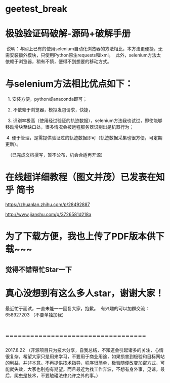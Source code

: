 # geetest_break
# 极验验证码破解-源码+破解手册
  说明：与网上已有的使用selenium自动化浏览器的方法相比，本方法更便捷，无需安装额外模块，只使用Python原生requests和lxml。
  此外，selenium方法太依赖于浏览器，稍有不慎，便得不到想要的移动方式。
  
 # 与selenium方法相比优点如下：
   1. 安装方便，python或anaconda即可；
   
   2. 不依赖于浏览器，模拟发包请求，快捷，
   
   3. 识别率极高（使用经过验证的轨迹数据），selenium方法我也试过，即使能够移动滑块至缺口处，很多情况会被远程服务器识别出是机器行为；
   
   4. 便于管理，是需提供验证过的轨迹数据即可（轨迹数据采集也很方便，可定期更新）。
   
  
（已完成文档撰写，暂不公布，机会合适再开源）
 # 在线超详细教程（图文并茂）已发表在知乎 简书
 
   https://zhuanlan.zhihu.com/p/28492887
   
   http://www.jianshu.com/p/3726581d218a
   
 # 为了下载方便，我也上传了PDF版本供下载~~~
 ## 觉得不错帮忙Star一下

# 真心没想到有这么多人star，谢谢大家！
最近忙于面试，一直未能一一回复大家，抱歉。
 有兴趣的可以加群交流：658927203 （不要单独加我）

# ----------------------------------
2017.8.22 （开源项目只为技术分享，自我总结，不知道会引起诸多的关注，心情很复杂。希望大家只是用来学习，不要用于商业用途，如果损害到极验和目标网站的利益，并非本意。不再提供技术指导，程序很简单，极验随便改变加密方式，可能就失效，大家也别抱有期望。而且最近为找工作奔波，不想有身外事，见谅。最后，爬虫是技术，不要触碰法律允许之外的事。）
